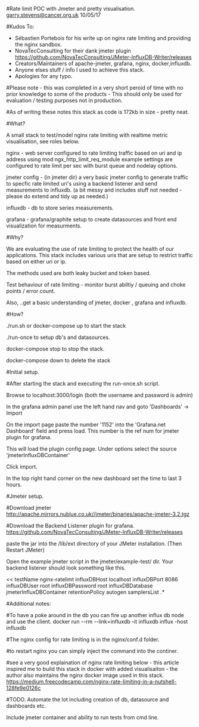 #Rate limit POC with Jmeter and pretty visualisation.  garry.stevens@cancer.org.uk   10/05/17

#Kudos To:
- Sébastien Portebois for his write up on nginx rate limiting and providing the nginx sandbox.
- NovaTecConsulting for their dank jmeter plugin https://github.com/NovaTecConsulting/JMeter-InfluxDB-Writer/releases
- Creators/Maintainers of apache-jmeter, grafana, nginx, docker,influxdb. 
- Anyone elses stuff / info I used to achieve this stack.
- Apologies for any typo.

#Please note - this was completed in a very short peroid of time with no prior knowledge to some of the products - This should only be used for evaluation / testing purposes not in production.

#As of writing these notes this stack as code is 172kb in size - pretty neat.


#What?

A small stack to test/model nginx rate limiting with realtime metric visualisation, see roles below. 

nginx - web server configured to rate limiting traffic based on uri and ip address using mod ngx_http_limit_req_module example settings are configured to rate limit per sec with burst queue and nodelay options.  

jmeter config - (in jmeter dir) a very basic jmeter config to generate traffic to specfic rate limited uri's using a backend listener and send measurements to influxdb. (a bit messy and includes stuff not needed - please do extend and tidy up as needed.)

influxdb - db to store series measurements.

grafana - grafana/graphite setup to create datasources and front end visualization for measurments. 


#Why?

We are evaluating the use of rate limiting to protect the health of our applications.  This stack includes various uris that are setup to restrict traffic based on either uri or ip.

The methods used are both leaky bucket and token based.


Test behaviour of rate limiting - monitor burst abiltiy / queuing and choke points / error count.

Also, ..get a basic understanding of jmeter, docker , grafana and influxdb.


#How?

./run.sh or docker-compose up to start the stack

./run-once to setup db's and datasources.

docker-compose stop to stop the stack.

docker-compose down to delete the stack

#Initial setup.

#After starting the stack and executing the run-once.sh script.


Browse to localhost:3000/login   (both the username and password is admin)

In the grafana admin panel use the left hand nav and goto 'Dashboards' -> Import

On the import page paste the number '1152' into the 'Grafana.net Dashboard' field and press load.  This number is the ref num for jmeter plugin for grafana. 

This will load the plugin config page.  Under options select the source 'jmeterInfluxDBContainer'

Click import.

In the top right hand corner on the new dashboard set the time to last 3 hours.


#Jmeter setup.

#Download jmeter 
http://apache.mirrors.nublue.co.uk//jmeter/binaries/apache-jmeter-3.2.tgz

#Download the Backend Listener plugin for grafana.
https://github.com/NovaTecConsulting/JMeter-InfluxDB-Writer/releases

paste the jar into the /lib/ext directory of your JMeter installation. (Then Restart JMeter)

Open the example jmeter script in the jmeter/example-test/ dir.  Your backend listener should look something like this.

<<
testName        nginx-ratelimt
influxDBHost    localhost
influxDBPort    8086
influxDBUser    root
influxDBPassword        root
influxDBDatabase        jmeterInfluxDBContainer
retentionPolicy autogen
samplersList    .*
>>


#Additional notes:

#To have a poke around in the db you can fire up another influx db node and use the client.
docker run --rm --link=influxdb -it influxdb influx -host influxdb

#The nginx config for rate limiting is in the nginx/conf.d folder. 

#to restart nginx you can simply inject the command into the continer.

#see a very good explaination of nginx rate limiting below - this article inspired me to build this stack in docker with added visualisaiton - the author also maintains the nginx docker image used in this stack.
https://medium.freecodecamp.com/nginx-rate-limiting-in-a-nutshell-128fe9e0126c



#TODO. 
Automate the lot including creation of db, datasource and dashboards etc.

Include jmeter container and ability to run tests from cmd line.

